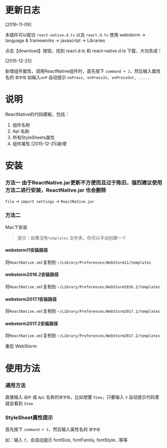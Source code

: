 # 更新日志

[2016-11-09]

本插件可以配合 `react-native.d.ts` 以及 `react.d.ts` 使用
webstorm -> language & frameworks -> javascript -> Libraries 

点击【download】按钮，找到 react.d.ts 和 react-native.d.ts 下载，大功告成！

[2015-12-25]

新增组件属性，调用ReactNative组件时，首先按下 `command + J`，然后输入属性名的 `首字母` 如输入`onP` 自动提示 `onPress, onPressIn, onPressOut, .....`

# 说明
ReactNative的代码模板，包括：

1. 组件名称
2. Api 名称
3. 所有StyleSheets属性
4. 组件属性 [2015-12-25]新增

# 安装

### 方法一 由于ReactNative.jar更新不方便而且过于陈旧，强烈建议使用方法二进行安装，ReactNative.jar 也会删除
`file` -> `import settings` -> `ReactNative.jar`

### 方法二

Mac下安装

> 提示：如果没有`templates` 文件夹，你可以手动创建一个

#### webstorm11安装路径
将`ReactNative.xml`复制到 `~/Library/Preferences/WebStorm11/templates`

#### webstorm2016.2安装路径
将`ReactNative.xml`复制到 `~/Library/Preferences/WebStorm2016.2/templates`

#### webstorm2017.1安装路径
将`ReactNative.xml`复制到 `~/Library/Preferences/WebStorm2017.1/templates`

#### webstorm2017.2安装路径
将`ReactNative.xml`复制到 `~/Library/Preferences/WebStorm2017.2/templates`

重启 WebStorm

# 使用方法
### 通用方法
直接输入 `组件` 或 `Api` 名称的`首字母`，比如想要 `View`，只要输入 `V` 自动提示代码里就会看到 `View`

### StyleSheet属性提示

首先按下 `command + J`，然后输入属性名的 `首字母`

如：输入 `f`，会自动提示 fontSize, fontFamily, fontStyle...等等
